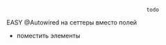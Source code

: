                                                  todo
 EASY
 @Autowired на сеттеры вместо полей
* поместить элементы <script> внизу страницы
* ?????? добавить контакты и обратная связь
* в форме покупки билетов находит обратные маршруты, хотя их нет (дев - ветеранов  \ ветер - дев)
* cascade ALL для покупки билетов теперь добавляется юзер (каждый раз новый)
* где сравниваются пароли

 MEDIUM
* карта маршрутов на гл странице всплыв окном
* сделать блокирование пользователей (или сброс их паролей)
* scheduleEditor jsp для админа так же не настроен для исправления расписания  в БД
* delete    for stations not working (так как станция и поезда в тч связаны уже не с одной сущностью а с двумя) 
Возможно стоит сначала вывести станцию из маршрута (как и удаление поезда БЕЗ Ппассажиров) и только потом её можно будет удалить без геморроя

 HARD
* привязать дату и время к глобальному поиску на главной странице 
* покупка билетов не только из расписания но и на главной странице, с исп. ajax.
* обработка ошибок на входные данные и обработку данных
* логгирование
* поиск в списке юзеров через джава скрипт (тк в списке пользователей уже есть все имена вытянутые из базы)

                         
                         
                           questions

                            featch
* двойная валидация
* google map
* выбор язака

                        доделать\переделать
* не видно билетов в личном кабинете, если ты не владелец билета (их даже нельзя купить?)


 